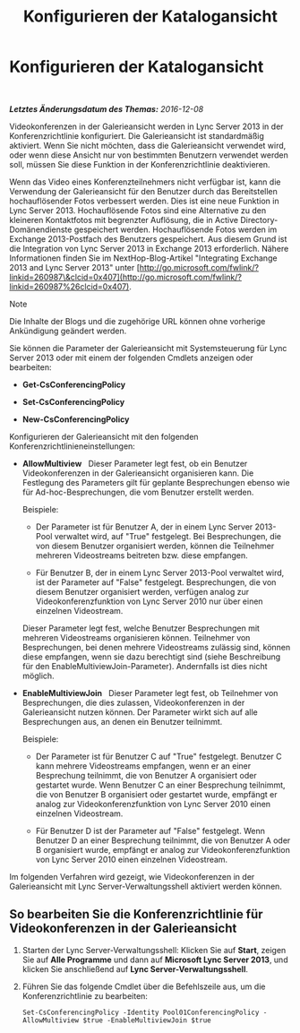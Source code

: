 ﻿---
title: Konfigurieren der Katalogansicht
TOCTitle: Konfigurieren der Katalogansicht
ms:assetid: 4a609178-47d8-4682-ac8d-29f882801924
ms:mtpsurl: https://technet.microsoft.com/de-de/library/JJ204871(v=OCS.15)
ms:contentKeyID: 49293915
ms.date: 12/10/2016
mtps_version: v=OCS.15
ms.translationtype: HT
---

# Konfigurieren der Katalogansicht

 

_**Letztes Änderungsdatum des Themas:** 2016-12-08_

Videokonferenzen in der Galerieansicht werden in Lync Server 2013 in der Konferenzrichtlinie konfiguriert. Die Galerieansicht ist standardmäßig aktiviert. Wenn Sie nicht möchten, dass die Galerieansicht verwendet wird, oder wenn diese Ansicht nur von bestimmten Benutzern verwendet werden soll, müssen Sie diese Funktion in der Konferenzrichtlinie deaktivieren.

Wenn das Video eines Konferenzteilnehmers nicht verfügbar ist, kann die Verwendung der Galerieansicht für den Benutzer durch das Bereitstellen hochauflösender Fotos verbessert werden. Dies ist eine neue Funktion in Lync Server 2013. Hochauflösende Fotos sind eine Alternative zu den kleineren Kontaktfotos mit begrenzter Auflösung, die in Active Directory-Domänendienste gespeichert werden. Hochauflösende Fotos werden im Exchange 2013-Postfach des Benutzers gespeichert. Aus diesem Grund ist die Integration von Lync Server 2013 in Exchange 2013 erforderlich. Nähere Informationen finden Sie im NextHop-Blog-Artikel "Integrating Exchange 2013 and Lync Server 2013" unter [http://go.microsoft.com/fwlink/?linkid=260987\&clcid=0x407](http://go.microsoft.com/fwlink/?linkid=260987%26clcid=0x407).


> [!NOTE]
> Die Inhalte der Blogs und die zugehörige URL können ohne vorherige Ankündigung geändert werden.



Sie können die Parameter der Galerieansicht mit Systemsteuerung für Lync Server 2013 oder mit einem der folgenden Cmdlets anzeigen oder bearbeiten:

  - **Get-CsConferencingPolicy**

  - **Set-CsConferencingPolicy**

  - **New-CsConferencingPolicy**

Konfigurieren der Galerieansicht mit den folgenden Konferenzrichtlinieneinstellungen:

  - **AllowMultiview**   Dieser Parameter legt fest, ob ein Benutzer Videokonferenzen in der Galerieansicht organisieren kann. Die Festlegung des Parameters gilt für geplante Besprechungen ebenso wie für Ad-hoc-Besprechungen, die vom Benutzer erstellt werden.
    
    Beispiele:
    
      - Der Parameter ist für Benutzer A, der in einem Lync Server 2013-Pool verwaltet wird, auf "True" festgelegt. Bei Besprechungen, die von diesem Benutzer organisiert werden, können die Teilnehmer mehreren Videostreams beitreten bzw. diese empfangen.
    
      - Für Benutzer B, der in einem Lync Server 2013-Pool verwaltet wird, ist der Parameter auf "False" festgelegt. Besprechungen, die von diesem Benutzer organisiert werden, verfügen analog zur Videokonferenzfunktion von Lync Server 2010 nur über einen einzelnen Videostream.
    
    Dieser Parameter legt fest, welche Benutzer Besprechungen mit mehreren Videostreams organisieren können. Teilnehmer von Besprechungen, bei denen mehrere Videostreams zulässig sind, können diese empfangen, wenn sie dazu berechtigt sind (siehe Beschreibung für den EnableMultiviewJoin-Parameter). Andernfalls ist dies nicht möglich.

  - **EnableMultiviewJoin**   Dieser Parameter legt fest, ob Teilnehmer von Besprechungen, die dies zulassen, Videokonferenzen in der Galerieansicht nutzen können. Der Parameter wirkt sich auf alle Besprechungen aus, an denen ein Benutzer teilnimmt.
    
    Beispiele:
    
      - Der Parameter ist für Benutzer C auf "True" festgelegt. Benutzer C kann mehrere Videostreams empfangen, wenn er an einer Besprechung teilnimmt, die von Benutzer A organisiert oder gestartet wurde. Wenn Benutzer C an einer Besprechung teilnimmt, die von Benutzer B organisiert oder gestartet wurde, empfängt er analog zur Videokonferenzfunktion von Lync Server 2010 einen einzelnen Videostream.
    
      - Für Benutzer D ist der Parameter auf "False" festgelegt. Wenn Benutzer D an einer Besprechung teilnimmt, die von Benutzer A oder B organisiert wurde, empfängt er analog zur Videokonferenzfunktion von Lync Server 2010 einen einzelnen Videostream.

Im folgenden Verfahren wird gezeigt, wie Videokonferenzen in der Galerieansicht mit Lync Server-Verwaltungsshell aktiviert werden können.

## So bearbeiten Sie die Konferenzrichtlinie für Videokonferenzen in der Galerieansicht

1.  Starten der Lync Server-Verwaltungsshell: Klicken Sie auf **Start**, zeigen Sie auf **Alle Programme** und dann auf **Microsoft Lync Server 2013**, und klicken Sie anschließend auf **Lync Server-Verwaltungsshell**.

2.  Führen Sie das folgende Cmdlet über die Befehlszeile aus, um die Konferenzrichtlinie zu bearbeiten:
    
        Set-CsConferencingPolicy -Identity Pool01ConferencingPolicy -AllowMultiview $true -EnableMultiviewJoin $true

